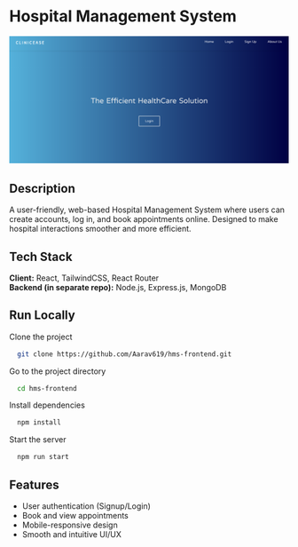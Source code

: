 # Hospital Management System

<a href="https://hmsreact.vercel.app/">
  <img
    alt="App Screenshot"
    src="Screenshots/home.png"
  />
</a>

## Description

A user-friendly, web-based Hospital Management System where users can create accounts, log in, and book appointments online. Designed to make hospital interactions smoother and more efficient.

## Tech Stack

**Client:** React, TailwindCSS, React Router  
**Backend (in separate repo):** Node.js, Express.js, MongoDB

## Run Locally

Clone the project

```bash
  git clone https://github.com/Aarav619/hms-frontend.git
```

Go to the project directory

```bash
  cd hms-frontend
```

Install dependencies

```bash
  npm install
```

Start the server

```bash
  npm run start
```

## Features

- User authentication (Signup/Login)
- Book and view appointments
- Mobile-responsive design
- Smooth and intuitive UI/UX
